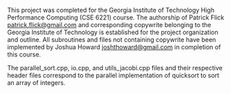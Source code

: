 This project was completed for the Georgia Institute of Technology High Performance Computing (CSE 6221) course. The authorship of Patrick Flick patrick.flick@gmail.com and corresponding copywrite belonging to the Georgia Institute of Technology is established for the project organization and outline. All subroutines and files not containing copywrite have been implemented by Joshua Howard joshthoward@gmail.com in completion of this course.

The parallel_sort.cpp, io.cpp, and utils_jacobi.cpp files and their respective header files correspond to the parallel implementation of quicksort to sort an array of integers.
